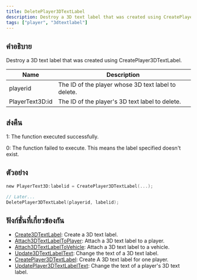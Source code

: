 ```yaml
---
title: DeletePlayer3DTextLabel
description: Destroy a 3D text label that was created using CreatePlayer3DTextLabel.
tags: ["player", "3dtextlabel"]
---
```


## คำอธิบาย

Destroy a 3D text label that was created using CreatePlayer3DTextLabel.

| Name            | Description                                         |
| --------------- | --------------------------------------------------- |
| playerid        | The ID of the player whose 3D text label to delete. |
| PlayerText3D:id | The ID of the player's 3D text label to delete.     |

## ส่งคืน

1: The function executed successfully.

0: The function failed to execute. This means the label specified doesn't exist.

## ตัวอย่าง

```c
new PlayerText3D:labelid = CreatePlayer3DTextLabel(...);

// Later...
DeletePlayer3DTextLabel(playerid, labelid);
```

## ฟังก์ชั่นที่เกี่ยวข้องกัน

- [Create3DTextLabel](../../scripting/functions/Create3DTextLabel.md): Create a 3D text label.
- [Attach3DTextLabelToPlayer](../../scripting/functions/Attach3DTextLabelToPlayer.md): Attach a 3D text label to a player.
- [Attach3DTextLabelToVehicle](../../scripting/functions/Attach3DTextLabelToVehicle.md): Attach a 3D text label to a vehicle.
- [Update3DTextLabelText](../../scripting/functions/Update3DTextLabelText.md): Change the text of a 3D text label.
- [CreatePlayer3DTextLabel](../../scripting/functions/CreatePlayer3DTextLabel.md): Create A 3D text label for one player.
- [UpdatePlayer3DTextLabelText](../../scripting/functions/UpdatePlayer3DTextLabelText.md): Change the text of a player's 3D text label.
